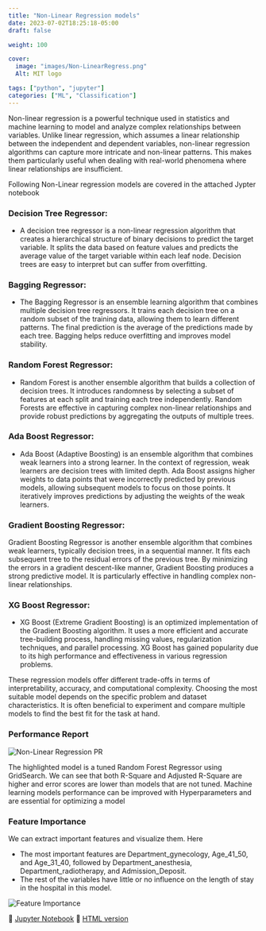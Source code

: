 ```yaml
---
title: "Non-Linear Regression models"
date: 2023-07-02T18:25:18-05:00
draft: false

weight: 100

cover:
  image: "images/Non-LinearRegress.png"
  Alt: MIT logo

tags: ["python", "jupyter"]
categories: ["ML", "Classification"]
---
```


Non-linear regression is a powerful technique used in statistics and machine learning to model and analyze complex relationships between variables. Unlike linear regression, which assumes a linear relationship between the independent and dependent variables, non-linear regression algorithms can capture more intricate and non-linear patterns. This makes them particularly useful when dealing with real-world phenomena where linear relationships are insufficient.

Following Non-Linear regression models are covered in the attached Jypter notebook

### Decision Tree Regressor:

- A decision tree regressor is a non-linear regression algorithm that creates a hierarchical structure of binary decisions to predict the target variable. It splits the data based on feature values and predicts the average value of the target variable within each leaf node. Decision trees are easy to interpret but can suffer from overfitting.

### Bagging Regressor:

- The Bagging Regressor is an ensemble learning algorithm that combines multiple decision tree regressors. It trains each decision tree on a random subset of the training data, allowing them to learn different patterns. The final prediction is the average of the predictions made by each tree. Bagging helps reduce overfitting and improves model stability.

### Random Forest Regressor:

- Random Forest is another ensemble algorithm that builds a collection of decision trees. It introduces randomness by selecting a subset of features at each split and training each tree independently. Random Forests are effective in capturing complex non-linear relationships and provide robust predictions by aggregating the outputs of multiple trees.

### Ada Boost Regressor:

- Ada Boost (Adaptive Boosting) is an ensemble algorithm that combines weak learners into a strong learner. In the context of regression, weak learners are decision trees with limited depth. Ada Boost assigns higher weights to data points that were incorrectly predicted by previous models, allowing subsequent models to focus on those points. It iteratively improves predictions by adjusting the weights of the weak learners.

### Gradient Boosting Regressor:

Gradient Boosting Regressor is another ensemble algorithm that combines weak learners, typically decision trees, in a sequential manner. It fits each subsequent tree to the residual errors of the previous tree. By minimizing the errors in a gradient descent-like manner, Gradient Boosting produces a strong predictive model. It is particularly effective in handling complex non-linear relationships.

### XG Boost Regressor:

- XG Boost (Extreme Gradient Boosting) is an optimized implementation of the Gradient Boosting algorithm. It uses a more efficient and accurate tree-building process, handling missing values, regularization techniques, and parallel processing. XG Boost has gained popularity due to its high performance and effectiveness in various regression problems.

These regression models offer different trade-offs in terms of interpretability, accuracy, and computational complexity. Choosing the most suitable model depends on the specific problem and dataset characteristics. It is often beneficial to experiment and compare multiple models to find the best fit for the task at hand.

### Performance Report

![Non-Linear Regression PR](Non-LinearRegressPR.png)

The highlighted model is a tuned Random Forest Regressor using GridSearch. We can see that both R-Square and Adjusted R-Square are higher and error scores are lower than models that are not tuned. Machine learning models performance can be improved with Hyperparameters and are essential for optimizing a model

### Feature Importance

We can extract important features and visualize them. Here

- The most important features are Department_gynecology, Age_41_50, and Age_31_40, followed by Department_anesthesia, Department_radiotherapy, and Admission_Deposit.
- The rest of the variables have little or no influence on the length of stay in the hospital in this model.

![Feature Importance](feature_importance.png)

🔗 [Jupyter Notebook](https://github.com/cooolbabu/GL-MIT-ADSP-2023/blob/master/capstone/Hospital_LOS_Prediction.ipynb) 🔗 [HTML version ](https://cooolbabu.github.io/ConversationsWithChatGPT/Hospital_LOS_Prediction.html)
